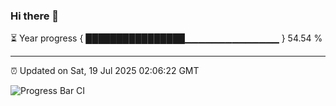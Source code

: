 ### Hi there 👋

⏳ Year progress { ████████████████▁▁▁▁▁▁▁▁▁▁▁▁▁▁ } 54.54 %

---

⏰ Updated on Sat, 19 Jul 2025 02:06:22 GMT

![Progress Bar CI](https://github.com/ZhaoGui/ZhaoGui/workflows/Progress%20Bar%20CI/badge.svg)
